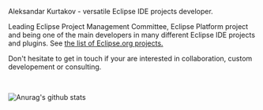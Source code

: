 Aleksandar Kurtakov - versatile Eclipse IDE projects developer. 

Leading Eclipse Project Management Committee, Eclipse Platform project and being one of the main developers in many different Eclipse IDE projects and plugins. See [the list of Eclipse.org projects.](https://accounts.eclipse.org/users/akurtakov#tab-projects)

Don't hesitate to get in touch if your are interested in collaboration, custom developement or consulting.

<br>

![Anurag's github stats](https://github-readme-stats.vercel.app/api?username=akurtakov&count_private=true)

[mail]: akurtakov@gmail.com


